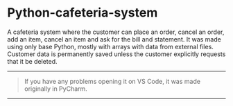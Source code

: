 # Python-cafeteria-system
A cafeteria system where the customer can place an order, cancel an order, add an item, cancel an item and ask for the bill and statement.  It was made using only base Python, mostly with arrays with data from external files.  Customer data is permanently saved unless the customer explicitly requests that it be deleted.

------------------------------------------------------------------------------------------
 > If you have any problems opening it on VS Code, it was made originally in PyCharm.
------------------------------------------------------------------------------------------
